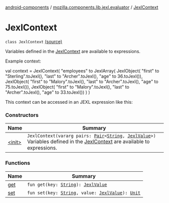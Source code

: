 [android-components](../../index.md) / [mozilla.components.lib.jexl.evaluator](../index.md) / [JexlContext](./index.md)

# JexlContext

`class JexlContext` [(source)](https://github.com/mozilla-mobile/android-components/blob/master/components/lib/jexl/src/main/java/mozilla/components/lib/jexl/evaluator/JexlContext.kt#L38)

Variables defined in the [JexlContext](./index.md) are available to expressions.

Example context:

val context = JexlContext(
    "employees" to JexlArray(
        JexlObject(
            "first" to "Sterling".toJexl(),
            "last" to "Archer".toJexl(),
            "age" to 36.toJexl()),
        JexlObject(
            "first" to "Malory".toJexl(),
            "last" to "Archer".toJexl(),
            "age" to 75.toJexl()),
        JexlObject(
            "first" to "Malory".toJexl(),
            "last" to "Archer".toJexl(),
            "age" to 33.toJexl())
    )
)

This context can be accessed in an JEXL expression like this:

### Constructors

| Name | Summary |
|---|---|
| [&lt;init&gt;](-init-.md) | `JexlContext(vararg pairs: `[`Pair`](https://kotlinlang.org/api/latest/jvm/stdlib/kotlin/-pair/index.html)`<`[`String`](https://kotlinlang.org/api/latest/jvm/stdlib/kotlin/-string/index.html)`, `[`JexlValue`](../../mozilla.components.lib.jexl.value/-jexl-value/index.md)`>)`<br>Variables defined in the [JexlContext](./index.md) are available to expressions. |

### Functions

| Name | Summary |
|---|---|
| [get](get.md) | `fun get(key: `[`String`](https://kotlinlang.org/api/latest/jvm/stdlib/kotlin/-string/index.html)`): `[`JexlValue`](../../mozilla.components.lib.jexl.value/-jexl-value/index.md) |
| [set](set.md) | `fun set(key: `[`String`](https://kotlinlang.org/api/latest/jvm/stdlib/kotlin/-string/index.html)`, value: `[`JexlValue`](../../mozilla.components.lib.jexl.value/-jexl-value/index.md)`): `[`Unit`](https://kotlinlang.org/api/latest/jvm/stdlib/kotlin/-unit/index.html) |
